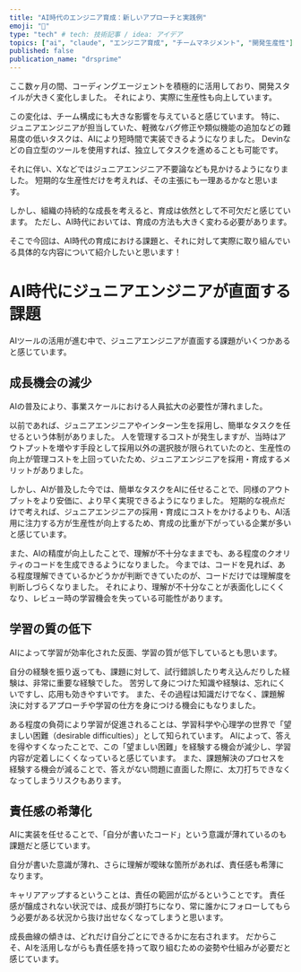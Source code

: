 ```yaml
---
title: "AI時代のエンジニア育成：新しいアプローチと実践例"
emoji: "🤖"
type: "tech" # tech: 技術記事 / idea: アイデア
topics: ["ai", "claude", "エンジニア育成", "チームマネジメント", "開発生産性"] # TODO: 公開前にちゃんと設定する
published: false
publication_name: "drsprime"
---
```


ここ数ヶ月の間、コーディングエージェントを積極的に活用しており、開発スタイルが大きく変化しました。
それにより、実際に生産性も向上しています。

この変化は、チーム構成にも大きな影響を与えていると感じています。
特に、ジュニアエンジニアが担当していた、軽微なバグ修正や類似機能の追加などの難易度の低いタスクは、AIにより短時間で実装できるようになりました。
Devinなどの自立型のツールを使用すれば、独立してタスクを進めることも可能です。

それに伴い、Xなどではジュニアエンジニア不要論なども見かけるようになりました。
短期的な生産性だけを考えれば、その主張にも一理あるかなと思います。

しかし、組織の持続的な成長を考えると、育成は依然として不可欠だと感じています。
ただし、AI時代においては、育成の方法も大きく変わる必要があります。

そこで今回は、AI時代の育成における課題と、それに対して実際に取り組んでいる具体的な内容について紹介したいと思います！

# AI時代にジュニアエンジニアが直面する課題

AIツールの活用が進む中で、ジュニアエンジニアが直面する課題がいくつかあると感じています。

## 成長機会の減少

AIの普及により、事業スケールにおける人員拡大の必要性が薄れました。

以前であれば、ジュニアエンジニアやインターン生を採用し、簡単なタスクを任せるという体制がありました。
人を管理するコストが発生しますが、当時はアウトプットを増やす手段として採用以外の選択肢が限られていたのと、生産性の向上が管理コストを上回っていたため、ジュニアエンジニアを採用・育成するメリットがありました。

しかし、AIが普及した今では、簡単なタスクをAIに任せることで、同様のアウトプットをより安価に、より早く実現できるようになりました。
短期的な視点だけで考えれば、ジュニアエンジニアの採用・育成にコストをかけるよりも、AI活用に注力する方が生産性が向上するため、育成の比重が下がっている企業が多いと感じています。

また、AIの精度が向上したことで、理解が不十分なままでも、ある程度のクオリティのコードを生成できるようになりました。
今までは、コードを見れば、ある程度理解できているかどうかが判断できていたのが、コードだけでは理解度を判断しづらくなりました。
それにより、理解が不十分なことが表面化しにくくなり、レビュー時の学習機会を失っている可能性があります。

## 学習の質の低下

AIによって学習が効率化された反面、学習の質が低下しているとも思います。

自分の経験を振り返っても、課題に対して、試行錯誤したり考え込んだりした経験は、非常に重要な経験でした。
苦労して身につけた知識や経験は、忘れにくいですし、応用も効きやすいです。
また、その過程は知識だけでなく、課題解決に対するアプローチや学習の仕方を身につける機会にもなりました。

ある程度の負荷により学習が促進されることは、学習科学や心理学の世界で「望ましい困難（desirable difficulties）」として知られています。
AIによって、答えを得やすくなったことで、この「望ましい困難」を経験する機会が減少し、学習内容が定着しにくくなっていると感じています。
また、課題解決のプロセスを経験する機会が減ることで、答えがない問題に直面した際に、太刀打ちできなくなってしまうリスクもあります。

## 責任感の希薄化

AIに実装を任せることで、「自分が書いたコード」という意識が薄れているのも課題だと感じています。

自分が書いた意識が薄れ、さらに理解が曖昧な箇所があれば、責任感も希薄になります。

キャリアアップするということは、責任の範囲が広がるということです。
責任感が醸成されない状況では、成長が頭打ちになり、常に誰かにフォローしてもらう必要がある状況から抜け出せなくなってしまうと思います。

成長曲線の傾きは、どれだけ自分ごとにできるかに左右されます。
だからこそ、AIを活用しながらも責任感を持って取り組むための姿勢や仕組みが必要だと感じています。
